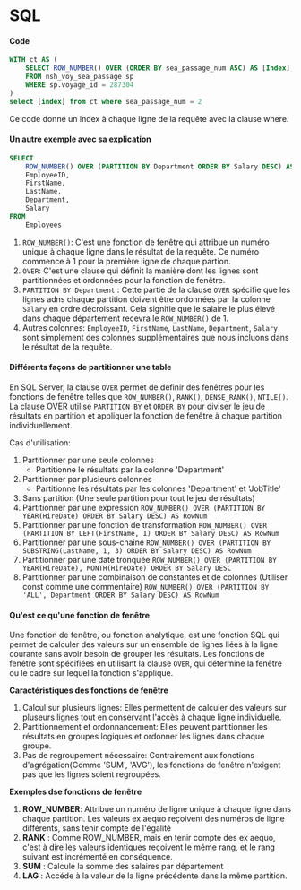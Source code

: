 # SQL
#### Code
````sql
WITH ct AS (
	SELECT ROW_NUMBER() OVER (ORDER BY sea_passage_num ASC) AS [Index], *
	FROM nsh_voy_sea_passage sp
	WHERE sp.voyage_id = 287304
)
select [index] from ct where sea_passage_num = 2
````
Ce code donné un index à chaque ligne de la requête avec la clause where.

#### Un autre exemple avec sa explication 
````sql
SELECT 
    ROW_NUMBER() OVER (PARTITION BY Department ORDER BY Salary DESC) AS RowNum,
    EmployeeID,
    FirstName,
    LastName,
    Department,
    Salary
FROM 
    Employees
````
1. ``ROW_NUMBER()``: C'est une fonction de fenêtre qui attribue un numéro unique à chaque ligne dans le résultat de la requête. Ce numéro commence à 1 pour la première ligne de chaque partion.
2. ``OVER``: C'est une clause qui définit la manière dont les lignes sont partitionnées et ordonnées pour la fonction de fenêtre.
3. ``PARTITION BY Department`` : Cette partie de la clause ``OVER`` spécifie que les lignes adns chaque partition doivent être ordonnées par la colonne ``Salary`` en ordre décroissant.
Cela signifie que le salaire le plus élevé dans chaque département recevra le ``ROW_NUMBER()`` de 1.
4. Autres colonnes: ``EmployeeID``, ``FirstName``, ``LastName``, ``Department``, ``Salary`` sont simplement des colonnes supplémentaires que nous incluons dans le résultat de la requête.

#### Différents façons de partitionner une table
En SQL Server, la clause ``OVER`` permet de définir des fenêtres pour les fonctions de fenêtre telles que ``ROW_NUMBER()``, ``RANK()``, ``DENSE_RANK()``, ``NTILE()``.
La clause OVER utilise ``PARTITION BY`` et ``ORDER BY`` pour diviser le jeu de résultats en partition et appliquer la fonction de fenêtre à chaque partition individuellement.

Cas d'utilisation:
1. Partitionner par une seule colonnes
    * Partitionne le résultats par la colonne 'Department'
2. Partitionner par plusieurs colonnes
    * Partitionne les résultats par les colonnes 'Department' et 'JobTitle'
3. Sans partition (Une seule partition pour tout le jeu de résultats)
4. Partitionner par une expression
    ``ROW_NUMBER() OVER (PARTITION BY YEAR(HireDate) ORDER BY Salary DESC) AS RowNum``
5. Partitionner par une fonction de transformation
    ``ROW_NUMBER() OVER (PARTITION BY LEFT(FirstName, 1) ORDER BY Salary DESC) AS RowNum``
6. Partitionner par une sous-chaîne
    ``ROW_NUMBER() OVER (PARTITION BY SUBSTRING(LastName, 1, 3) ORDER BY Salary DESC) AS RowNum``
7. Partitionner par une date tronquée
    ``ROW_NUMBER() OVER (PARTITION BY YEAR(HireDate), MONTH(HireDate) ORDER BY Salary DESC``
8. Partitionner par une combinaison de constantes et de colonnes (Utiliser const comme une commentaire)
    ``ROW_NUMBER() OVER (PARTITION BY 'ALL', Department ORDER BY Salary DESC) AS RowNum``

#### Qu'est ce qu'une fonction de fenêtre
Une fonction de fenêtre, ou fonction analytique, est une fonction SQL qui permet de calculer des valeurs sur un ensemble de lignes liées à la ligne courante sans avoir besoin de grouper les résultats.
Les fonctions de fenêtre sont spécifiées en utilisant la clause ``OVER``, qui détermine la fenêtre ou le cadre sur lequel la fonction s'applique.

__Caractéristiques des fonctions de fenêtre__
1. Calcul sur plusieurs lignes: Elles permettent de calculer des valeurs sur pluseurs lignes tout en conservant l'accès à chaque ligne individuelle.
2. Partitionnement et ordonnancement: Elles peuvent partitionner les résultats en groupes logiques et ordonner les lignes dans chaque groupe.
3. Pas de regroupement nécessaire: Contrairement aux fonctions d'agrégation(Comme 'SUM', 'AVG'), les fonctions de fenêtre n'exigent pas que les lignes soient regroupées.

__Exemples dse fonctions de fenêtre__
1. __ROW_NUMBER__: Attribue un numéro de ligne unique à chaque ligne dans chaque partition. Les valeurs ex aequo reçoivent des numéros de ligne différents, sans tenir compte de l'égalité
2. __RANK__ : Comme ROW_NUMBER, mais en tenir compte des ex aequo, c'est à dire les valeurs identiques reçoivent le même rang, et le rang suivant est incrémenté en conséquence.
3. __SUM__ : Calcule la somme des salaires par département
4. __LAG__ : Accéde à la valeur de la ligne précédente dans la même partition.
